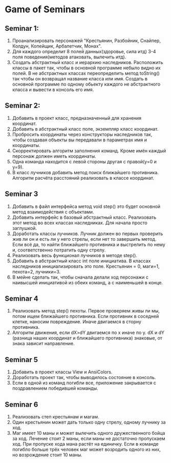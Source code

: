 # Game of Seminars

## Seminar 1: 

1. Проанализировать персонажей 
"Крестьянин, Разбойник, Снайпер, Колдун, Копейщик, Арбалетчик, Монах".
2. Для каждого определит 8 полей данных(здоровье, сила итд) 3-4 поля поведения(методов атаковать, вылечить итд).
3. Создать абстрактный класс и иерархию наследников. 
Расположить классы в пакет так, чтобы в основной программе небыло видно их полей. 
В не абстрактных классах переопределить метод toString() так чтобы он возвращал название класса или имя. 
Создать в основной программе по одному обьекту каждого не абстрактного класса и вывести в консоль его имя.

## Seminar 2:

1. Добавить в проект класс, предназначенный для хранения координат.
2. Добавить в абстрактный класс поле, экземпляр класс координат.
3. Пробросить координаты через конструкторы наследников так, чтобы создавая объекты вы передавали в параметрах имя и координаты.
4. Скорректировать алгоритм заполнения команд. Кроме имён каждый персонаж должен иметь координаты.
5. Одна команда находится с левой стороны другая с правой(у=0 и у=9).
6. В класс лучников добавить метод поиск ближайшего противника. Алгоритм расчёта расстояний реализовать в классе координат.

## Seminar 3

1.  Добавить в файл интерфейса метод void step() это будет основной метод взаимодействия с объектами.
2.  Добавить интерфейс в базовый абстрактный класс. Реализовать этот метод во всех классах наследниках. Для начала просто заглушкой.
3.  Доработать классы лучников. Лучник должен во первых проверить жив ли он и есть ли у него стрелы, если нет то завершить метод.
    Если всё да, то найти ближайшего противника и выстрелить по нему и, соответственно потратить одну стрелу.
4.  Реализовать весь функционал лучников в методе step().
5.  Добавить в абстрактный класс int поле инициатива. В классах наследников инициализировать это поле.
    Крестьянин = 0, маги=1, пехота=2, лучники=3.
6.  В мейне сделать так, чтобы сначала делали ход персонажи с наивысшей инициативой из обеих команд, а с наименьшей в конце.

## Seminar 4

1.  Реализовать метод step() пехоты. Первое проверяем живы ли мы, потом ищем ближайшего противника.
    Если противник в соседней клетке, наносим повреждение. Иначе двигаемся в сторну противника.
2.  Алгоритм движения, если dX>dY двигаемся по x иначе по y. dX и dY (разница наших координат и ближайшего противника)
    знаковые, от знака зависит направление.

## Seminar 5 

1.  Добавить в проект классы View и AnsiColors.
2.  Доработать проект так, чтобы выводилось состояние в консоль.
3.  Если в одной из команд погибли все, приложение закрывается с поздравлением победившей команды.

## Seminar 6
1. Реализовать степ крестьянам и магам.
2. Один крестьянин может дать только одну стрелу, одному лучнику за ход.
3. Маг имеет 10 маны и может вылечить одного дружественного бойца за ход. Лечение стоит 2 маны, если маны не достаточно пропускаем ход.
   При пропуске хода мана растёт на единичку. Если в команде погибло больше трёх человек маг может возродить одного из них,
   но возрождение стоит 10 маны.